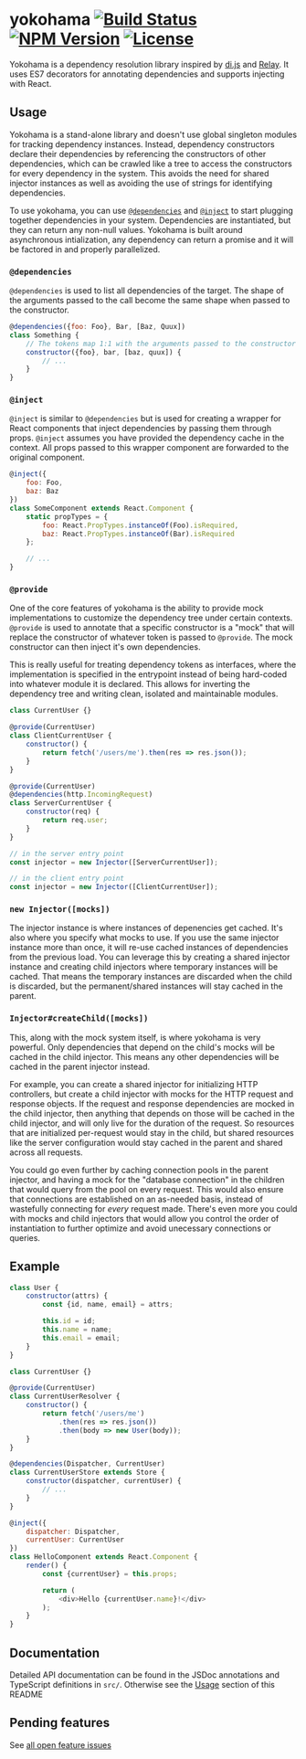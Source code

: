 yokohama [![Build Status][build-badge]][build-link] [![NPM Version][version-badge]][version-link] [![License][license-badge]][license-link]
========

Yokohama is a dependency resolution library inspired by [di.js][] and
[Relay][]. It uses ES7 decorators for annotating dependencies and supports
injecting with React.

Usage
-----

Yokohama is a stand-alone library and doesn't use global singleton modules for
tracking dependency instances. Instead, dependency constructors declare their
dependencies by referencing the constructors of other dependencies, which can
be crawled like a tree to access the constructors for every dependency in the
system. This avoids the need for shared injector instances as well as avoiding
the use of strings for identifying dependencies.

To use yokohama, you can use [`@dependencies`][dependencies] and
[`@inject`][inject] to start plugging together dependencies in your system.
Dependencies are instantiated, but they can return any non-null values.
Yokohama is built around asynchronous intialization, any dependency can return
a promise and it will be factored in and properly parallelized.

### `@dependencies`

`@dependencies` is used to list all dependencies of the target. The shape of
the arguments passed to the call become the same shape when passed to the
constructor.

```js
@dependencies({foo: Foo}, Bar, [Baz, Quux])
class Something {
    // The tokens map 1:1 with the arguments passed to the constructor
    constructor({foo}, bar, [baz, quux]) {
        // ...
    }
}
```

### `@inject`

`@inject` is similar to `@dependencies` but is used for creating a wrapper for
React components that inject dependencies by passing them through props.
`@inject` assumes you have provided the dependency cache in the context. All
props passed to this wrapper component are forwarded to the original component.

```js
@inject({
    foo: Foo,
    baz: Baz
})
class SomeComponent extends React.Component {
    static propTypes = {
        foo: React.PropTypes.instanceOf(Foo).isRequired,
        baz: React.PropTypes.instanceOf(Bar).isRequired
    };

    // ...
}
```

### `@provide`

One of the core features of yokohama is the ability to provide mock
implementations to customize the dependency tree under certain contexts.
`@provide` is used to annotate that a specific constructor is a "mock" that
will replace the constructor of whatever token is passed to `@provide`. The
mock constructor can then inject it's own dependencies.

This is really useful for treating dependency tokens as interfaces, where the
implementation is specified in the entrypoint instead of being hard-coded into
whatever module it is declared. This allows for inverting the dependency tree
and writing clean, isolated and maintainable modules.

```js
class CurrentUser {}

@provide(CurrentUser)
class ClientCurrentUser {
    constructor() {
        return fetch('/users/me').then(res => res.json());
    }
}

@provide(CurrentUser)
@dependencies(http.IncomingRequest)
class ServerCurrentUser {
    constructor(req) {
        return req.user;
    }
}

// in the server entry point
const injector = new Injector([ServerCurrentUser]);

// in the client entry point
const injector = new Injector([ClientCurrentUser]);
```

### `new Injector([mocks])`

The injector instance is where instances of depenencies get cached. It's also
where you specify what mocks to use. If you use the same injector instance more
than once, it will re-use cached instances of dependencies from the previous
load. You can leverage this by creating a shared injector instance and creating
child injectors where temporary instances will be cached. That means the
temporary instances are discarded when the child is discarded, but the
permanent/shared instances will stay cached in the parent.

### `Injector#createChild([mocks])`

This, along with the mock system itself, is where yokohama is very powerful.
Only dependencies that depend on the child's mocks will be cached in the child
injector. This means any other dependencies will be cached in the parent
injector instead.

For example, you can create a shared injector for
initializing HTTP controllers, but create a child injector with mocks for the
HTTP request and response objects. If the request and response dependencies are
mocked in the child injector, then anything that depends on those will be
cached in the child injector, and will only live for the duration of the
request. So resources that are initialized per-request would stay in the child,
but shared resources like the server configuration would stay cached in the
parent and shared across all requests.

You could go even further by caching connection pools in the parent injector,
and having a mock for the "database connection" in the children that would
query from the pool on every request. This would also ensure that connections
are established on an as-needed basis, instead of wastefully connecting for
*every* request made. There's even more you could with mocks and child
injectors that would allow you control the order of instantiation to further
optimize and avoid unecessary connections or queries.

Example
-------

```js
class User {
    constructor(attrs) {
        const {id, name, email} = attrs;

        this.id = id;
        this.name = name;
        this.email = email;
    }
}

class CurrentUser {}

@provide(CurrentUser)
class CurrentUserResolver {
    constructor() {
        return fetch('/users/me')
            .then(res => res.json())
            .then(body => new User(body));
    }
}

@dependencies(Dispatcher, CurrentUser)
class CurrentUserStore extends Store {
    constructor(dispatcher, currentUser) {
        // ...
    }
}

@inject({
    dispatcher: Dispatcher,
    currentUser: CurrentUser
})
class HelloComponent extends React.Component {
    render() {
        const {currentUser} = this.props;

        return (
            <div>Hello {currentUser.name}!</div>
        );
    }
}
```

Documentation
-------------

Detailed API documentation can be found in the JSDoc annotations and TypeScript
definitions in `src/`. Otherwise see the [Usage][] section of this README

Pending features
----------------

See [all open feature issues][feature-issues]

[build-badge]: http://img.shields.io/travis/goodybag/yokohama.svg?style=flat
[build-link]: https://travis-ci.org/goodybag/yokohama
[version-badge]: http://img.shields.io/npm/v/yokohama.svg?style=flat
[version-link]: https://npmjs.org/package/yokohama
[license-badge]: http://img.shields.io/npm/l/yokohama.svg?style=flat
[license-link]: https://github.com/goodybag/yokohama/blob/master/LICENSE
[di.js]: https://github.com/angular/di.js
[relay]: https://github.com/facebook/relay
[usage]: #usage
[feature-issues]: https://github.com/goodybag/yokohama/issues?q=is:issue+is:open+label:feature
[dependencies]: #dependencies
[inject]: #inject
